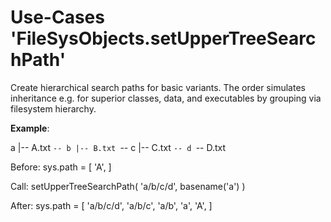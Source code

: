 Use-Cases 'FileSysObjects.setUpperTreeSearchPath'
==============================================

Create hierarchical search paths for basic variants.
The order simulates inheritance e.g. for superior
classes, data, and executables by grouping via
filesystem hierarchy.

**Example**:

  a
  |-- A.txt
  `-- b
      |-- B.txt
      `-- c
          |-- C.txt
          `-- d
              `-- D.txt


Before: sys.path = [ 'A', ]

Call:   setUpperTreeSearchPath( 'a/b/c/d', basename('a') )

After:  sys.path = [ 'a/b/c/d', 'a/b/c', 'a/b', 'a', 'A', ]

